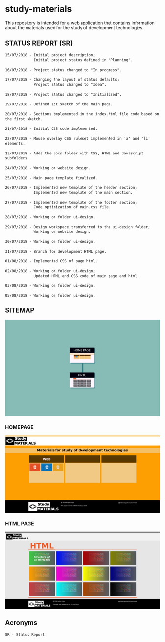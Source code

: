 # study-materials

This repository is intended for a web application that contains information about the materials used for the study of development technologies.

## STATUS REPORT (SR)

    15/07/2018 - Initial project description;
                 Initial project status defined in "Planning".

    16/07/2018 - Project status changed to "In progress".

    17/07/2018 - Changing the layout of status defaults;
                 Project status changed to "Idea".

    18/07/2018 - Project status changed to "Initialized".

    19/07/2018 - Defined 1st sketch of the main page.

    20/07/2018 - Sections implemented in the index.html file code based on the first sketch.

    21/07/2018 - Initial CSS code implemented.

    22/07/2018 - Mouse overlay CSS ruleset implemented in 'a' and 'li' elements.

    23/07/2018 - Adds the docs folder with CSS, HTML and JavaScript subfolders.

    24/07/2018 - Working on website design.

    25/07/2018 - Main page template finalized.

    26/07/2018 - Implemented new template of the header section;
                 Implemented new template of the main section.

    27/07/2018 - Implemented new template of the footer section;
                 Code optimization of main.css file.

    28/07/2018 - Working on folder ui-design.

    29/07/2018 - Design workspace transferred to the ui-design folder;
                 Working on website design.

    30/07/2018 - Working on folder ui-design.

    31/07/2018 - Branch for development HTML page.

    01/08/2018 - Implemented CSS of page html.

    02/08/2018 - Working on folder ui-design;
                 Updated HTML and CSS code of main page and html.

    03/08/2018 - Working on folder ui-design.

    05/08/2018 - Working on folder ui-design.


## SITEMAP

![Figure 1](ui-design/images/sitemap.png "Sitemap of site")

### HOMEPAGE

![Figure 1](ui-design/images/page-home.png "Main page")

### HTML PAGE

![Figure 2](ui-design/images/page-html.png "Html page")

## Acronyms

    SR - Status Report